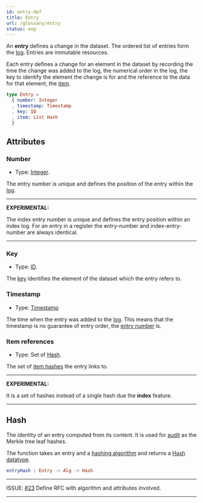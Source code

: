 ```yaml
---
id: entry-def
title: Entry
url: /glossary/entry
status: exp
---
```


An **entry** defines a change in the dataset. The ordered list of entries form
the [log](/glossary/log). Entries are immutable resources.

Each entry defines a change for an element in the dataset by recording the
time the change was added to the log, the numerical order in the log, the
key to identify the element the change is for and the reference to the data
for that element, the [item](/glossary/item).

```elm
type Entry =
  { number: Integer
  , timestamp: Timestamp
  , key: ID
  , item: List Hash
  }
```

## Attributes

### Number

* Type: [Integer](/datatypes/integer).

The entry number is unique and defines the position of the entry within the
[log](/glossary/log).

***
**EXPERIMENTAL:**

The index entry number is unique and defines
the entry position within an index log. For an entry in a
register the entry-number and index-entry-number are always identical.
***

### Key

* Type: [ID](/key-def#constraints).

The [key](/glossary/key) identifies the element of the dataset which the
entry refers to.

### Timestamp

* Type: [Timestamp](/datatypes/timestamp)

The time when the entry was added to the [log](/glossary/log). This means
that the timestamp is no guarantee of entry order, the [entry
number](#entry-number) is.


### Item references

* Type: Set of [Hash](/datatypes/hash).

The set of [item hashes](/glossary/item#hash) the entry links to.

***
**EXPERIMENTAL:**

It is a set of hashes instead of a single hash due the **index** feature.
***


## Hash

The identity of an entry computed from its content. It is used for
[audit](/data-model/audit) as the Merkle tree leaf hashes.

The function takes an entry and a [hashing
algorithm](/glossary/hashing-algorithm) and returns a [Hash
datatype](/datatypes/hash).

```elm
entryHash : Entry -> Alg -> Hash
```

***
ISSUE: [#23](https://github.com/openregister/registers-rfcs/pull/23) Define
RFC with algorithm and attributes involved.
***
